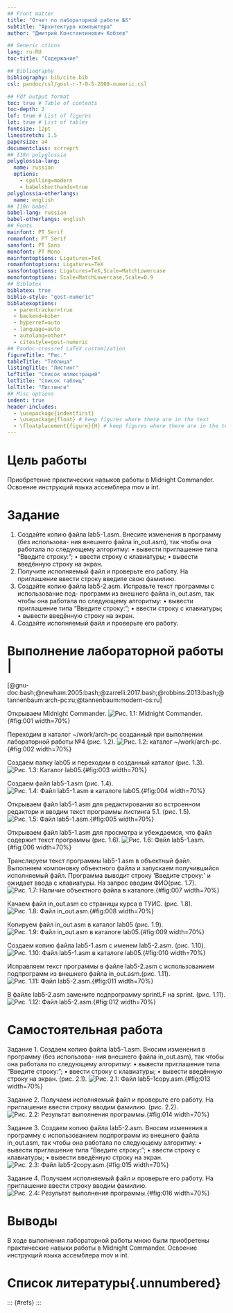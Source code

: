 ```yaml
---
## Front matter
title: "Отчет по лабораторной работе №5"
subtitle: "Архитектура компьютера"
author: "Дмитрий Константинович Кобзев"

## Generic otions
lang: ru-RU
toc-title: "Содержание"

## Bibliography
bibliography: bib/cite.bib
csl: pandoc/csl/gost-r-7-0-5-2008-numeric.csl

## Pdf output format
toc: true # Table of contents
toc-depth: 2
lof: true # List of figures
lot: true # List of tables
fontsize: 12pt
linestretch: 1.5
papersize: a4
documentclass: scrreprt
## I18n polyglossia
polyglossia-lang:
  name: russian
  options:
	- spelling=modern
	- babelshorthands=true
polyglossia-otherlangs:
  name: english
## I18n babel
babel-lang: russian
babel-otherlangs: english
## Fonts
mainfont: PT Serif
romanfont: PT Serif
sansfont: PT Sans
monofont: PT Mono
mainfontoptions: Ligatures=TeX
romanfontoptions: Ligatures=TeX
sansfontoptions: Ligatures=TeX,Scale=MatchLowercase
monofontoptions: Scale=MatchLowercase,Scale=0.9
## Biblatex
biblatex: true
biblio-style: "gost-numeric"
biblatexoptions:
  - parentracker=true
  - backend=biber
  - hyperref=auto
  - language=auto
  - autolang=other*
  - citestyle=gost-numeric
## Pandoc-crossref LaTeX customization
figureTitle: "Рис."
tableTitle: "Таблица"
listingTitle: "Листинг"
lofTitle: "Список иллюстраций"
lotTitle: "Список таблиц"
lolTitle: "Листинги"
## Misc options
indent: true
header-includes:
  - \usepackage{indentfirst}
  - \usepackage{float} # keep figures where there are in the text
  - \floatplacement{figure}{H} # keep figures where there are in the text
---
```


# Цель работы
Приобретение практических навыков работы в Midnight Commander. Освоение инструкций
языка ассемблера mov и int.

# Задание
1. Создайте копию файла lab5-1.asm. Внесите изменения в программу (без использова-
ния внешнего файла in_out.asm), так чтобы она работала по следующему алгоритму:
• вывести приглашение типа “Введите строку:”;
• ввести строку с клавиатуры;
• вывести введённую строку на экран.
2. Получите исполняемый файл и проверьте его работу. На приглашение ввести строку
введите свою фамилию.
3. Создайте копию файла lab5-2.asm. Исправьте текст программы с использование под-
программ из внешнего файла in_out.asm, так чтобы она работала по следующему
алгоритму:
• вывести приглашение типа “Введите строку:”;
• ввести строку с клавиатуры;
• вывести введённую строку на экран.
4. Создайте исполняемый файл и проверьте его работу.

# Выполнение лабораторной работы                                             |
[@gnu-doc:bash;@newham:2005:bash;@zarrelli:2017:bash;@robbins:2013:bash;@tannenbaum:arch-pc:ru;@tannenbaum:modern-os:ru]

Открываем Midnight Commander.
![Рис. 1.1: Midnight Commander.](image/1.1.jpg){#fig:001 width=70%}

Переходим в каталог ~/work/arch-pc созданный при выполнении лабораторной работы №4  (рис. 1.2).
![Рис. 1.2: каталог ~/work/arch-pc.](image/1.2.jpg){#fig:002 width=70%}

Cоздаем папку lab05 и переходим в созданный каталог (рис. 1.3).
![Рис. 1.3: Каталог lab05.](image/1.3.jpg){#fig:003 width=70%}

Создаем файл lab5-1.asm (рис. 1.4).
![Рис. 1.4: Файл lab5-1.asm в каталоге lab05.](image/1.4.jpg){#fig:004 width=70%}

Открываем файл lab5-1.asm для редактирования во встроенном редактори и вводим текст программы листинга 5.1. (рис. 1.5).
![Рис. 1.5: Файл lab5-1.asm.](image/1.5.jpg){#fig:005 width=70%}

Открываем файл lab5-1.asm для просмотра и убеждаемся, что файл содержит текст программы (рис. 1.6).
![Рис. 1.6: Файл lab5-1.asm.](image/1.6.jpg){#fig:006 width=70%}

Транслируем текст программы lab5-1.asm в объектный файл. Выполняем компоновку объектного файла и запускаем получившийся исполняемый файл. Программа выводит строку 'Введите строку:' и ожидает ввода с клавиатуры. На запрос вводим ФИО(рис. 1.7).
![Рис. 1.7: Наличие объектного файла в каталоге.](image/1.7.jpg){#fig:007 width=70%}

Качаем файл in_out.asm со страницы курса в ТУИС. (рис. 1.8).
![Рис. 1.8: Файл in_out.asm.](image/1.8.jpg){#fig:008 width=70%}

Копируем файл in_out.asm в каталог lab05 (рис. 1.9).
![Рис. 1.9: Файл in_out.asm в каталоге lab05.](image/1.9.jpg){#fig:009 width=70%}

Создаем копию файла lab5-1.asm с именем lab5-2.asm.  (рис. 1.10).
![Рис. 1.10: Файл lab5-1.asm в каталоге lab05.](image/1.10.jpg){#fig:010 width=70%}

Исправляем текст программы в файле lab5-2.asm с использованием подпрограмм из
внешнего файла in_out.asm.(рис. 1.11).
![Рис. 1.11: Файл lab5-2.asm.](image/1.11.jpg){#fig:011 width=70%}

В файле lab5-2.asm замените подпрограмму sprintLF на sprint. (рис. 1.11).
![Рис. 1.12: Файл lab5-2.asm.](image/1.12.jpg){#fig:012 width=70%}

# Самостоятельная работа
Задание 1.
Создаем копию файла lab5-1.asm. Вносим изменения в программу (без использова-
ния внешнего файла in_out.asm), так чтобы она работала по следующему алгоритму:
• вывести приглашение типа “Введите строку:”;
• ввести строку с клавиатуры;
• вывести введённую строку на экран. (рис. 2.1).
![Рис. 2.1: Файл lab5-1copy.asm.](image/2.1.jpg){#fig:013 width=70%}

Задание 2.
Получаем исполняемый файл и проверьте его работу. На приглашение ввести строку
вводим фамилию. (рис. 2.2).
![Рис. 2.2: Результат выполнения программы.](image/2.2.jpg){#fig:014 width=70%}

Задание 3.
Создаем копию файла lab5-2.asm. Вносим изменения в программу с использованием подпрограмм из внешнего файла in_out.asm, так чтобы она работала по следующему алгоритму:
• вывести приглашение типа “Введите строку:”;
• ввести строку с клавиатуры;
• вывести введённую строку на экран.
![Рис. 2.3: Файл lab5-2copy.asm.](image/2.3.png){#fig:015 width=70%}

Задание 4.
Получаем исполняемый файл и проверьте его работу. На приглашение ввести строку
вводим фамилию.
![Рис. 2.4: Результат выполнения программы.](image/2.4.jpg){#fig:016 width=70%}

# Выводы
В ходе выполнения лабораторной работы мною были приобретены практические навыки работы в Midnight Commander. Освоение инструкций языка ассемблера mov и int.

# Список литературы{.unnumbered}
::: {#refs}
:::
